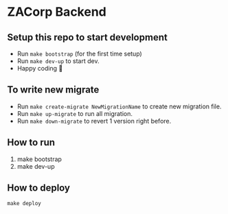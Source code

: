 #  ZACorp Backend

## Setup this repo to start development

-   Run `make bootstrap` (for the first time setup)
-   Run `make dev-up` to start dev.
-   Happy coding :tada:

## To write new migrate

-   Run `make create-migrate NewMigrationName` to create new migration file.
-   Run `make up-migrate` to run all migration.
-   Run `make down-migrate` to revert 1 version right before.

## How to run
1. make bootstrap
2. make dev-up


## How to deploy 

```
make deploy
```
